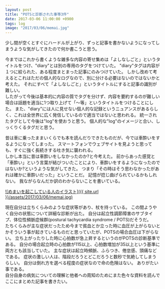 ```yaml
---
layout: post
title: "POTSと診断された事等3件"
date: 2017-03-06 11:00:00 +0900
tags: log
image: "2017/03/06/memai.jpg"
---
```


少し間が空くとすぐにハードルが上がり、ずっと記事を書かないようになってしまうような気がしてきたので何か書こうと思う。

今まではこれから書くような雑多な内容の寄せ集めは「よしなしごと」というタイトルをつけ、"diary"とは別の専用のタグをつけていた。
"diary"タグは内容が１つに絞られた、ある程度まとまった記事にのみつけていた。
しかし改めて考えるとこれはただの個人的なログなので、別に分ける必要はないのではないかと考えた。
それにすべて「よしなしごと」というタイトルにすると記事の識別が難しい。  
したがって今後は基本的に内容の質でタグを分けず、内容を要約するのが難しい場合は話題を適当に1つ取り上げて「〜等」というタイトルをつけることにした。
また、"diary"には人に見せない個人的な記録というニュアンスがあるらしく、これは全世界に広く発信しているので適当ではないと思われる。
統一されたタグとして今後は"log"を使おうと思う。
個人的な"log"のイメージと合い、しっくりくるタグだと思う。

昔は車に乗ったままいくらでも本を読んだりできたものだが、今では車酔いをするようになってしまった。
スマートフォンでウェブサイトを見ようと思っても、すぐに強く長続きする吐き気に襲われる。  
しかし本当に昔は車酔いをしなかったのか?と今考えた。
前からあった感覚と「車酔い」という言葉が結びついたことにより、車酔いをするようになったのではないか?というような気がしてきた。
つまり「その時はそう思わなかったがあれは確かに車酔いだった」ということだ。
記憶が捻じ曲げられているかもしれない。
我ながらなんだか訳のわからないことを書いている。

[![めまいを起こしている人のイラスト]({{ site.url }}/assets/2017/03/06/memai.jpg)](http://www.irasutoya.com/2013/07/blog-post_2135.html)

現在自分は立ちくらみのような症状等があり、杖を持っている。
この間ようやく自分の状態について詳細な診断が出た。
自分は起立性調節障害のサブタイプ、体位性頻脈症候群(postural tachycardia syndrome / POTS)だそうだ。  
たちくらみが主な症状だったため今まで貧血とか立った時に血圧が上がらないとかそういう事が起きているものだと思っていたが、POTSの場合血圧は下がらない。
立ち上がったりした時に心拍数が急上昇するというのがPOTSの診断基準である。
自分の場合起立時の心拍数が115以上、心拍数増加が35以上という基準に両方とも該当していた。
主な症状は起立時頻脈、ふらつき、倦怠感、頭痛などである。
症状の激しい人は、階段だろうとどこだろうと数秒で気絶してしまうらしい。
自分は倒れ方を選べる程度の症状なので命の危険はない。
ありがたい事である。  
自分自身の病気についての理解と他者への周知のためにまた色々な資料を読んでここにまとめた記事を書きたい。